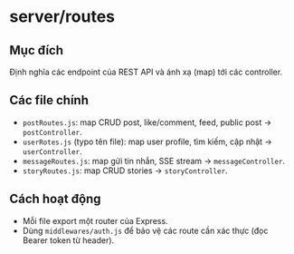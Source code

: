 # server/routes

## Mục đích
Định nghĩa các endpoint của REST API và ánh xạ (map) tới các controller.

## Các file chính
- `postRoutes.js`: map CRUD post, like/comment, feed, public post -> `postController`.
- `userRotes.js` (typo tên file): map user profile, tìm kiếm, cập nhật -> `userController`.
- `messageRoutes.js`: map gửi tin nhắn, SSE stream -> `messageController`.
- `storyRoutes.js`: map CRUD stories -> `storyController`.

## Cách hoạt động
- Mỗi file export một router của Express.
- Dùng `middlewares/auth.js` để bảo vệ các route cần xác thực (đọc Bearer token từ header).
